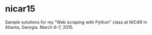 # nicar15
Sample solutions for my "Web scraping with Python" class at NICAR in Atlanta, Georgia. March 6–7, 2015.
